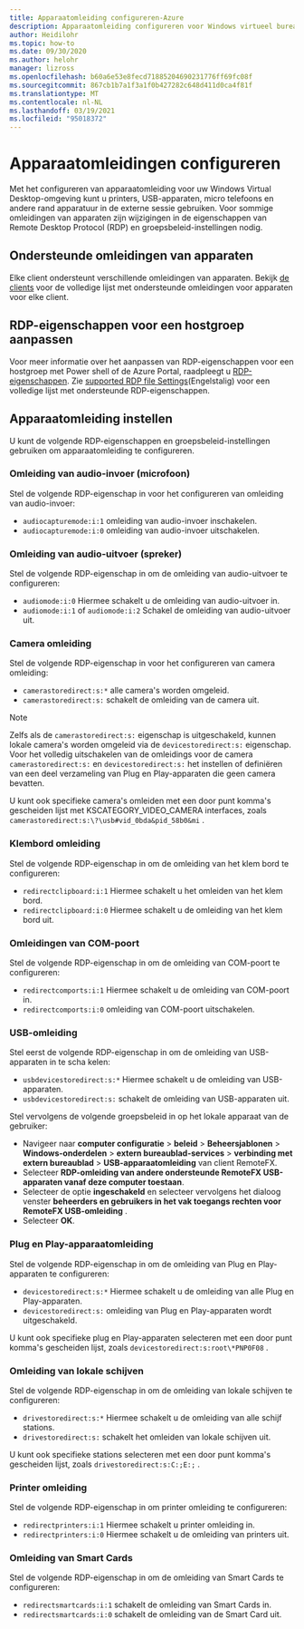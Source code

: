 ```yaml
---
title: Apparaatomleiding configureren-Azure
description: Apparaatomleiding configureren voor Windows virtueel bureau blad.
author: Heidilohr
ms.topic: how-to
ms.date: 09/30/2020
ms.author: helohr
manager: lizross
ms.openlocfilehash: b60a6e53e8fecd71885204690231776ff69fc08f
ms.sourcegitcommit: 867cb1b7a1f3a1f0b427282c648d411d0ca4f81f
ms.translationtype: MT
ms.contentlocale: nl-NL
ms.lasthandoff: 03/19/2021
ms.locfileid: "95018372"
---
```

# <a name="configure-device-redirections"></a>Apparaatomleidingen configureren

Met het configureren van apparaatomleiding voor uw Windows Virtual Desktop-omgeving kunt u printers, USB-apparaten, micro telefoons en andere rand apparatuur in de externe sessie gebruiken. Voor sommige omleidingen van apparaten zijn wijzigingen in de eigenschappen van Remote Desktop Protocol (RDP) en groepsbeleid-instellingen nodig.

## <a name="supported-device-redirections"></a>Ondersteunde omleidingen van apparaten

Elke client ondersteunt verschillende omleidingen van apparaten. Bekijk [de clients](/windows-server/remote/remote-desktop-services/clients/remote-desktop-app-compare) voor de volledige lijst met ondersteunde omleidingen voor apparaten voor elke client.

## <a name="customizing-rdp-properties-for-a-host-pool"></a>RDP-eigenschappen voor een hostgroep aanpassen

Voor meer informatie over het aanpassen van RDP-eigenschappen voor een hostgroep met Power shell of de Azure Portal, raadpleegt u [RDP-eigenschappen](customize-rdp-properties.md). Zie [supported RDP file Settings](/windows-server/remote/remote-desktop-services/clients/rdp-files?context=%2fazure%2fvirtual-desktop%2fcontext%2fcontext)(Engelstalig) voor een volledige lijst met ondersteunde RDP-eigenschappen.

## <a name="setup-device-redirections"></a>Apparaatomleiding instellen

U kunt de volgende RDP-eigenschappen en groepsbeleid-instellingen gebruiken om apparaatomleiding te configureren.

### <a name="audio-input-microphone-redirection"></a>Omleiding van audio-invoer (microfoon)

Stel de volgende RDP-eigenschap in voor het configureren van omleiding van audio-invoer:

- `audiocapturemode:i:1` omleiding van audio-invoer inschakelen.
- `audiocapturemode:i:0` omleiding van audio-invoer uitschakelen.

### <a name="audio-output-speaker-redirection"></a>Omleiding van audio-uitvoer (spreker)

Stel de volgende RDP-eigenschap in om de omleiding van audio-uitvoer te configureren:

- `audiomode:i:0` Hiermee schakelt u de omleiding van audio-uitvoer in.
- `audiomode:i:1` of `audiomode:i:2` Schakel de omleiding van audio-uitvoer uit.

### <a name="camera-redirection"></a>Camera omleiding

Stel de volgende RDP-eigenschap in voor het configureren van camera omleiding:

- `camerastoredirect:s:*` alle camera's worden omgeleid.
- `camerastoredirect:s:` schakelt de omleiding van de camera uit.

>[!NOTE]
>Zelfs als de `camerastoredirect:s:` eigenschap is uitgeschakeld, kunnen lokale camera's worden omgeleid via de `devicestoredirect:s:` eigenschap. Voor het volledig uitschakelen van de omleidings voor de camera `camerastoredirect:s:` en `devicestoredirect:s:` het instellen of definiëren van een deel verzameling van Plug en Play-apparaten die geen camera bevatten.

U kunt ook specifieke camera's omleiden met een door punt komma's gescheiden lijst met KSCATEGORY_VIDEO_CAMERA interfaces, zoals `camerastoredirect:s:\?\usb#vid_0bda&pid_58b0&mi` . 

### <a name="clipboard-redirection"></a>Klembord omleiding

Stel de volgende RDP-eigenschap in om de omleiding van het klem bord te configureren:

- `redirectclipboard:i:1` Hiermee schakelt u het omleiden van het klem bord.
- `redirectclipboard:i:0` Hiermee schakelt u de omleiding van het klem bord uit.

### <a name="com-port-redirections"></a>Omleidingen van COM-poort

Stel de volgende RDP-eigenschap in om de omleiding van COM-poort te configureren:

- `redirectcomports:i:1` Hiermee schakelt u de omleiding van COM-poort in.
- `redirectcomports:i:0` omleiding van COM-poort uitschakelen.

### <a name="usb-redirection"></a>USB-omleiding

Stel eerst de volgende RDP-eigenschap in om de omleiding van USB-apparaten in te scha kelen:

- `usbdevicestoredirect:s:*` Hiermee schakelt u de omleiding van USB-apparaten.
- `usbdevicestoredirect:s:` schakelt de omleiding van USB-apparaten uit.

Stel vervolgens de volgende groepsbeleid in op het lokale apparaat van de gebruiker:

- Navigeer naar **computer configuratie**  >  **beleid** >  **Beheersjablonen**  >  **Windows-onderdelen**  >  **extern bureaublad-services**  >  **verbinding met extern bureaublad**  >  **USB-apparaatomleiding** van client RemoteFX.
- Selecteer **RDP-omleiding van andere ondersteunde RemoteFX USB-apparaten vanaf deze computer toestaan**.
- Selecteer de optie **ingeschakeld** en selecteer vervolgens het dialoog venster **beheerders en gebruikers in het vak toegangs rechten voor RemoteFX USB-omleiding** .
- Selecteer **OK**.

### <a name="plug-and-play-device-redirection"></a>Plug en Play-apparaatomleiding

Stel de volgende RDP-eigenschap in om de omleiding van Plug en Play-apparaten te configureren:

- `devicestoredirect:s:*` Hiermee schakelt u de omleiding van alle Plug en Play-apparaten.
- `devicestoredirect:s:` omleiding van Plug en Play-apparaten wordt uitgeschakeld.

U kunt ook specifieke plug en Play-apparaten selecteren met een door punt komma's gescheiden lijst, zoals `devicestoredirect:s:root\*PNP0F08` .

### <a name="local-drive-redirection"></a>Omleiding van lokale schijven

Stel de volgende RDP-eigenschap in om de omleiding van lokale schijven te configureren:

- `drivestoredirect:s:*` Hiermee schakelt u de omleiding van alle schijf stations.
- `drivestoredirect:s:` schakelt het omleiden van lokale schijven uit.

U kunt ook specifieke stations selecteren met een door punt komma's gescheiden lijst, zoals `drivestoredirect:s:C:;E:;` .

### <a name="printer-redirection"></a>Printer omleiding

Stel de volgende RDP-eigenschap in om printer omleiding te configureren:

- `redirectprinters:i:1` Hiermee schakelt u printer omleiding in.
- `redirectprinters:i:0` Hiermee schakelt u de omleiding van printers uit.

### <a name="smart-card-redirection"></a>Omleiding van Smart Cards

Stel de volgende RDP-eigenschap in om de omleiding van Smart Cards te configureren:

- `redirectsmartcards:i:1` schakelt de omleiding van Smart Cards in.
- `redirectsmartcards:i:0` schakelt de omleiding van de Smart Card uit.